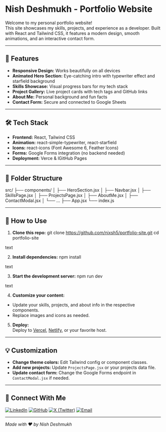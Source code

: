 # Nish Deshmukh - Portfolio Website

Welcome to my personal portfolio website!  
This site showcases my skills, projects, and experience as a developer. Built with React and Tailwind CSS, it features a modern design, smooth animations, and an interactive contact form.

---

## 🚀 Features

- **Responsive Design:** Works beautifully on all devices
- **Animated Hero Section:** Eye-catching intro with typewriter effect and starfield background
- **Skills Showcase:** Visual progress bars for my tech stack
- **Project Gallery:** Live project cards with tech tags and GitHub links
- **About Me:** Personal background and fun facts
- **Contact Form:** Secure and connected to Google Sheets

---

## 🛠️ Tech Stack

- **Frontend:** React, Tailwind CSS
- **Animation:** react-simple-typewriter, react-starfield
- **Icons:** react-icons (Font Awesome 6, Feather Icons)
- **Forms:** Google Forms integration (no backend needed)
- **Deployment:** Verce & lGitHub Pages

---

## 📂 Folder Structure

src/
├── components/
│ ├── HeroSection.jsx
│ ├── Navbar.jsx
│ ├── SkillsPage.jsx
│ ├── ProjectsPage.jsx
│ ├── AboutMe.jsx
│ ├── ContactModal.jsx
│ └── ...
├── App.jsx
└── index.js

---

## 📝 How to Use

1. **Clone this repo:**
git clone https://github.com/nixsh5/portfolio-site.git
cd portfolio-site

text

2. **Install dependencies:**
npm install

text

3. **Start the development server:**
npm run dev

text

4. **Customize your content:**
- Update your skills, projects, and about info in the respective components.
- Replace images and icons as needed.

5. **Deploy:**  
Deploy to [Vercel](https://vercel.com/), [Netlify](https://netlify.com/), or your favorite host.

---

## 💡 Customization

- **Change theme colors:** Edit Tailwind config or component classes.
- **Add new projects:** Update `ProjectsPage.jsx` or your projects data file.
- **Update contact form:** Change the Google Forms endpoint in `ContactModal.jsx` if needed.

---

## 🤝 Connect With Me

[![LinkedIn](https://img.shields.io/badge/-LinkedIn-0077B5?style=flat-square&logo=linkedin&logoColor=white)](https://linkedin.com/in/nishdeshmukh)
[![GitHub](https://img.shields.io/badge/-GitHub-181717?style=flat-square&logo=github&logoColor=white)](https://github.com/nixsh5)
[![X (Twitter)](https://img.shields.io/badge/-X-000000?style=flat-square&logo=twitter&logoColor=white)](https://x.com/nixsh5)
[![Email](https://img.shields.io/badge/-Email-D14836?style=flat-square&logo=gmail&logoColor=white)](mailto:nishdeshmukh2004@gmail.com)

---

*Made with ❤️ by Nish Deshmukh*
